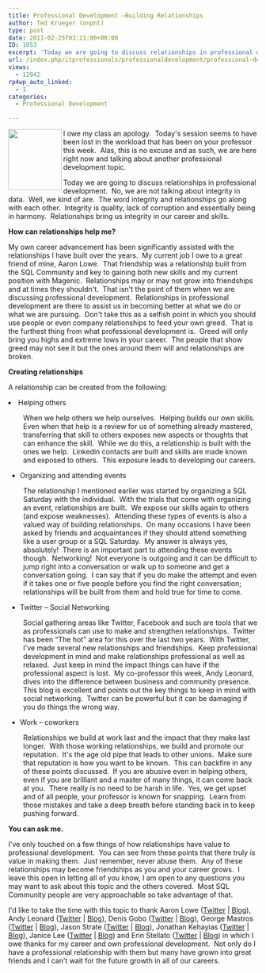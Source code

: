 ```yaml
---
title: Professional Development –Building Relationships
author: Ted Krueger (onpnt)
type: post
date: 2011-02-25T03:21:00+00:00
ID: 1053
excerpt: 'Today we are going to discuss relationships in professional development.  No, we are not talking about integrity in data.  Well, we kind of are.  The word integrity and relationships go along with each other.  Integrity is quality, lack of corruption and essentially being in harmony.  Relationships bring us integrity in our career and skills.'
url: /index.php/itprofessionals/professionaldevelopment/professional-development-building-relationships/
views:
  - 12942
rp4wp_auto_linked:
  - 1
categories:
  - Professional Development

---
```

<div class="image_block">
  <a href="http://sqlchicken.com/sql-university/"><img src="/wp-content/uploads/blogs/All/-6.png?mtime=1298241460" alt="" width="108" height="123" align="left" /></a>
</div>

I owe my class an apology.  Today's session seems to have been lost in the workload that has been on your professor this week.  Alas, this is no excuse and as such, we are here right now and talking about another professional development topic.

Today we are going to discuss relationships in professional development.  No, we are not talking about integrity in data.  Well, we kind of are.  The word integrity and relationships go along with each other.  Integrity is quality, lack of corruption and essentially being in harmony.  Relationships bring us integrity in our career and skills. 

**How can relationships help me?**

My own career advancement has been significantly assisted with the relationships I have built over the years.  My current job I owe to a great friend of mine, Aaron Lowe.  That friendship was a relationship built from the SQL Community and key to gaining both new skills and my current position with Magenic.  Relationships may or may not grow into friendships and at times they shouldn't.  That isn't the point of them when we are discussing professional development.  Relationships in professional development are there to assist us in becoming better at what we do or what we are pursuing.  Don't take this as a selfish point in which you should use people or even company relationships to feed your own greed.  That is the furthest thing from what professional development is.  Greed will only bring you highs and extreme lows in your career.  The people that show greed may not see it but the ones around them will and relationships are broken. 

**Creating relationships**

A relationship can be created from the following:

<li style="text-align: left;">
  Helping others
</li>

<p style="padding-left: 30px;">
  When we help others we help ourselves.  Helping builds our own skills.  Even when that help is a review for us of something already mastered, transferring that skill to others exposes new aspects or thoughts that can enhance the skill.  While we do this, a relationship is built with the ones we help.  Linkedin contacts are built and skills are made known and exposed to others.  This exposure leads to developing our careers.
</p>

  * Organizing and attending events

<p style="padding-left: 30px;">
  The relationship I mentioned earlier was started by organizing a SQL Saturday with the individual.  With the trials that come with organizing an event, relationships are built.  We expose our skills again to others (and expose weaknesses).  Attending these types of events is also a valued way of building relationships.  On many occasions I have been asked by friends and acquaintances if they should attend something like a user group or a SQL Saturday.  My answer is always yes, absolutely!  There is an important part to attending these events though.  Networking!  Not everyone is outgoing and it can be difficult to jump right into a conversation or walk up to someone and get a conversation going.  I can say that if you do make the attempt and even if it takes one or five people before you find the right conversation; relationships will be built from them and hold true for time to come.
</p>

  * Twitter – Social Networking

<p style="padding-left: 30px;">
  Social gathering areas like Twitter, Facebook and such are tools that we as professionals can use to make and strengthen relationships.  Twitter has been “The hot” area for this over the last two years.  With Twitter, I've made several new relationships and friendships.  Keep professional development in mind and make relationships professional as well as relaxed.  Just keep in mind the impact things can have if the professional aspect is lost.  My co-professor this week, Andy Leonard, dives into the difference between business and community presence.  This blog is excellent and points out the key things to keep in mind with social networking.  Twitter can be powerful but it can be damaging if you do things the wrong way. 
</p>

  * Work – coworkers

<p style="padding-left: 30px;">
  Relationships we build at work last and the impact that they make last longer.  With those working relationships, we build and promote our reputation.  It's the age old pipe that leads to other unions.  Make sure that reputation is how you want to be known.  This can backfire in any of these points discussed.  If you are abusive even in helping others, even if you are brilliant and a master of many things, it can come back at you.  There really is no need to be harsh in life.  Yes, we get upset and of all people, your professor is known for snapping.  Learn from those mistakes and take a deep breath before standing back in to keep pushing forward.
</p>

**You can ask me.**

I've only touched on a few things of how relationships have value to professional development.  You can see from these points that there truly is value in making them.  Just remember, never abuse them.  Any of these relationships may become friendships as you and your career grows.  I leave this open in letting all of you know, I am open to any questions you may want to ask about this topic and the others covered.  Most SQL Community people are very approachable so take advantage of that.

I'd like to take the time with this topic to thank Aaron Lowe ([Twitter][1] | [Blog][2]), Andy Leonard ([Twitter][3] | [Blog][4]), Denis Gobo ([Twitter][5] | [Blog][6]), George Mastros ([Twitter][7] | [Blog][8]), Jason Strate ([Twitter][9] | [Blog][10]), Jonathan Kehayias ([Twitter][11] | [Blog][12]), Janice Lee ([Twitter][13] | [Blog][14]) and Erin Stellato ([Twitter][15] | [Blog][16]) in which I owe thanks for my career and own professional development.  Not only do I have a professional relationship with them but many have grown into great friends and I can't wait for the future growth in all of our careers.

 [1]: http://twitter.com/vendoran
 [2]: http://www.aaronlowe.net/
 [3]: http://twitter.com/andyleonard
 [4]: http://sqlblog.com/blogs/andy_leonard/
 [5]: http://twitter.com/denisgobo
 [6]: /index.php/All/?disp=authdir&author=4
 [7]: http://twitter.com/gmmastros
 [8]: /index.php/All/?disp=authdir&author=10
 [9]: http://twitter.com/stratesql
 [10]: http://www.jasonstrate.com/
 [11]: http://twitter.com/sqlsarg
 [12]: http://sqlblog.com/blogs/jonathan_kehayias/
 [13]: http://twitter.com/janiceclee
 [14]: http://janiceclee.com/
 [15]: http://twitter.com/erinstellato
 [16]: http://www.erinstellato.com/